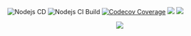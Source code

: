 ![Nodejs CD](https://github.com/arsalanc-v2/blotjson/workflows/Nodejs%20CD/badge.svg)
![Nodejs CI Build](https://github.com/arsalanc-v2/blotjson/workflows/Nodejs%20CI%20Build/badge.svg)
[![Codecov Coverage](https://img.shields.io/codecov/c/github/arsalanc-v2/blotjson/master.svg)](https://codecov.io/gh/arsalanc-v2/blotjson/)
<a href="https://codeclimate.com/github/arsalanc-v2/blotjson/maintainability"><img src="https://api.codeclimate.com/v1/badges/c9aeea9413e7fd863224/maintainability" /></a>
<a href="https://opensource.org/licenses/MIT"><img src="https://img.shields.io/badge/License-MIT-dae1e7.svg"></a>
<p align=center><img src=../../../logo_light.svg></p>
